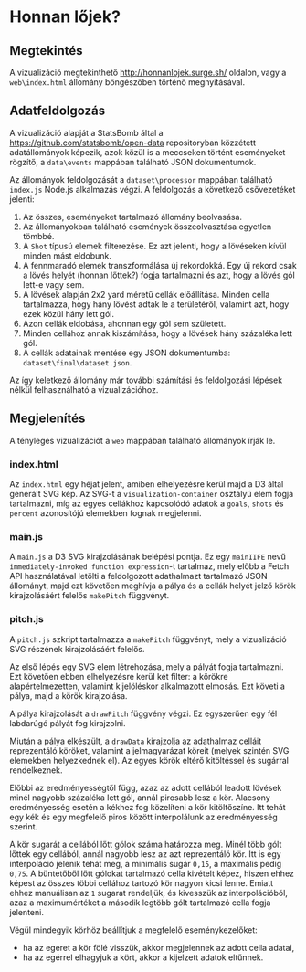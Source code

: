 # Honnan lőjek?

## Megtekintés

A vizualizáció megtekinthető http://honnanlojek.surge.sh/ oldalon, vagy a `web\index.html` állomány böngészőben történő megnyitásával.

## Adatfeldolgozás

A vizualizáció alapját a StatsBomb által a https://github.com/statsbomb/open-data repositoryban közzétett adatállományok képezik, azok közül is a meccseken történt eseményeket rögzítő, a `data\events` mappában található JSON dokumentumok.

Az állományok feldolgozását a `dataset\processor` mappában található `index.js` Node.js alkalmazás végzi. A feldolgozás a következő csővezetéket jelenti:

  1. Az összes, eseményeket tartalmazó állomány beolvasása.
  1. Az állományokban található események összeolvasztása egyetlen tömbbé.
  1. A `Shot` típusú elemek filterezése. Ez azt jelenti, hogy a lövéseken kívül minden mást eldobunk.
  1. A fennmaradó elemek transzformálása új rekordokká. Egy új rekord csak a lövés helyét (honnan lőttek?) fogja tartalmazni és azt, hogy a lövés gól lett-e vagy sem.
  1. A lövések alapján 2x2 yard méretű cellák előállítása. Minden cella tartalmazza, hogy hány lövést adtak le a területéről, valamint azt, hogy ezek közül hány lett gól.
  1. Azon cellák eldobása, ahonnan egy gól sem született.
  1. Minden cellához annak kiszámítása, hogy a lövések hány százaléka lett gól.
  1. A cellák adatainak mentése egy JSON dokumentumba: `dataset\final\dataset.json`.

Az így keletkező állomány már további számítási és feldolgozási lépések nélkül felhasználható a vizualizációhoz. 

## Megjelenítés

A tényleges vizualizációt a `web` mappában található állományok írják le.

### index.html

Az `index.html` egy héjat jelent, amiben elhelyezésre kerül majd a D3 által generált SVG kép. Az SVG-t a `visualization-container` osztályú elem fogja tartalmazni, míg az egyes cellákhoz kapcsolódó adatok a `goals`, `shots` és `percent` azonosítójú elemekben fognak megjelenni.

### main.js

A `main.js` a D3 SVG kirajzolásának belépési pontja. Ez egy `mainIIFE` nevű `immediately-invoked function expression`-t tartalmaz, mely előbb a Fetch API használatával letölti a feldolgozott adathalmazt tartalmazó JSON állományt, majd ezt követően meghívja a pálya és a cellák helyét jelző körök kirajzolásáért felelős `makePitch` függvényt.

### pitch.js

A `pitch.js` szkript tartalmazza a `makePitch` függvényt, mely a vizualizáció SVG részének kirajzolásáért felelős.

Az első lépés egy SVG elem létrehozása, mely a pályát fogja tartalmazni. Ezt követően ebben elhelyezésre kerül két filter: a körökre alapértelmezetten, valamint kijelöléskor alkalmazott elmosás. Ezt követi a pálya, majd a körök kirajzolása.

A pálya kirajzolását a `drawPitch` függvény végzi. Ez egyszerűen egy fél labdarúgó pályát fog kirajzolni.

Miután a pálya elkészült, a `drawData` kirajzolja az adathalmaz celláit reprezentáló köröket, valamint a jelmagyarázat köreit (melyek szintén SVG elemekben helyezkednek el). Az egyes körök eltérő kitöltéssel és sugárral rendelkeznek. 

Előbbi az eredményességtől függ, azaz az adott cellából leadott lövések minél nagyobb százaléka lett gól, annál pirosabb lesz a kör. Alacsony eredményesség esetén a kékhez fog közelíteni a kör kitöltőszíne. Itt tehát egy kék és egy megfelelő piros között interpolálunk az eredményesség szerint.

A kör sugarát a cellából lőtt gólok száma határozza meg. Minél több gólt lőttek egy cellából, annál nagyobb lesz az azt reprezentáló kör. Itt is egy interpoláció jelenik tehát meg, a minimális sugár `0,15`, a maximális pedig `0,75`. A büntetőből lőtt gólokat tartalmazó cella kivételt képez, hiszen ehhez képest az összes többi cellához tartozó kör nagyon kicsi lenne. Emiatt ehhez manuálisan az `1` sugarat rendeljük, és kivesszük az interpolációból, azaz a maximumértéket  a második legtöbb gólt tartalmazó cella fogja jelenteni.

Végül mindegyik körhöz beállítjuk a megfelelő eseménykezelőket:

  * ha az egeret a kör fölé visszük, akkor megjelennek az adott cella adatai,
  * ha az egérrel elhagyjuk a kört, akkor a kijelzett adatok eltűnnek.
